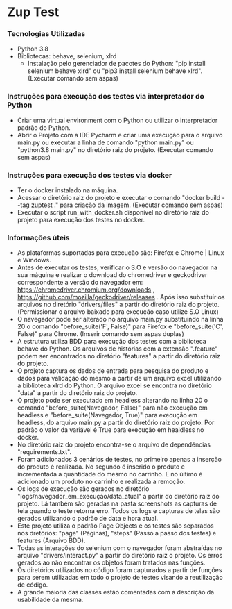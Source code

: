# Zup Test

### Tecnologias Utilizadas
- Python 3.8
- Bibliotecas: behave, selenium, xlrd
   - Instalação pelo gerenciador de pacotes do Python: "pip install selenium behave xlrd" ou "pip3 install selenium behave xlrd". (Executar comando sem aspas)

### Instruções para execução dos testes via interpretador do Python
  - Criar uma virtual environment com o Python ou utilizar o interpretador padrão do Python.
  - Abrir o Projeto com a IDE Pycharm e criar uma execução para o arquivo main.py ou executar a linha de comando "python main.py" ou "python3.8 main.py" no diretório raiz do projeto. (Executar comando sem aspas)
  
### Instruções para execução dos testes via docker
  - Ter o docker instalado na máquina.
  - Acessar o diretório raiz do projeto e executar o comando "docker build --tag zuptest ." para criação da imagem. (Executar comando sem aspas)
  - Executar o script run_with_docker.sh disponível no diretório raiz do projeto para execução dos testes no docker.

### Informações úteis
  - As plataformas suportadas para execução são: Firefox e Chrome | Linux e Windows.
  - Antes de executar os testes, verificar o S.O e versão do navegador na sua máquina e realizar o download do chromedriver e geckodriver correspondente a versão do navegador em: https://chromedriver.chromium.org/downloads , https://github.com/mozilla/geckodriver/releases . Após isso substituir os arquivos no diretório "drivers/files" a partir do diretório raiz do projeto. (Permissionar o arquivo baixado para execução caso utilize S.O Linux)
  - O navegador pode ser alterado no arquivo main.py substituindo na linha 20 o comando "before_suite('F', False)" para Firefox e "before_suite('C', False)" para Chrome. (Inserir comando sem aspas duplas)
  - A estrutura utiliza BDD para execução dos testes com a biblioteca behave do Python. Os arquivos de histórias com a extensão ".feature" podem ser encontrados no diretório "features" a partir do diretório raiz do projeto.
  - O projeto captura os dados de entrada para pesquisa do produto e dados para validação do mesmo a partir de um arquivo excel utilizando a biblioteca xlrd do Python. O arquivo excel se encontra no diretório "data" a partir do diretório raiz do projeto.
  - O projeto pode ser executado em headless alterando na linha 20 o comando "before_suite(Navegador, False)" para não execução em headless e "before_suite(Navegador, True)" para execução em headless, do arquivo main.py a partir do diretório raiz do projeto. Por padrão o valor da variável é True para execução em healdless no docker.
  - No diretório raiz do projeto encontra-se o arquivo de dependências "requirements.txt".
  - Foram adicionados 3 cenários de testes, no primeiro apenas a inserção do produto é realizada. No segundo é inserido o produto e incrementada a quantidade do mesmo no carrinho. E no último é adicionado um produto no carrinho e realizada a remoção.
  - Os logs de execução são gerados no diretório "logs/navegador_em_execução/data_atual" a partir do diretório raiz do projeto. Lá também são geradas na pasta screenshots as capturas de tela quando o teste retorna erro. Todos os logs e capturas de telas são gerados utilizando o padrão de data e hora atual.
  - Este projeto utiliza o padrão Page Objects e os testes são separados nos dretórios: "page" (Páginas), "steps" (Passo a passo dos testes) e features (Arquivo BDD).
  - Todas as interações do selenium com o navegador foram abstraídas no arquivo "drivers/interact.py" a partir do diretório raiz o projeto. Os erros gerados ao não encontrar os objetos foram tratados nas funções.
  - Os diretórios utilizados no código foram capturados a partir de funções para serem utilizadas em todo o projeto de testes visando a reutilização de código.
  - A grande maioria das classes estão comentadas com a descrição da usabilidade da mesma.
